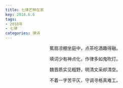 ```yaml
---
title: 七律芒种在家
key: 2018.6.6
tags: 
- 2018年 
- 七律
categories: 律诗
---
```


<p align="center">蕉扇凉棚坐庭中，点茶吃酒趣得融。
</p>
<p align="center">填词少有神点化，作律多如鬼吹灯。
</p>
<p align="center">魏晋质实见粗野，明清文采却清空。
</p>
<p align="center">不着一字苦平仄，守调寻格真难工。
</p>
